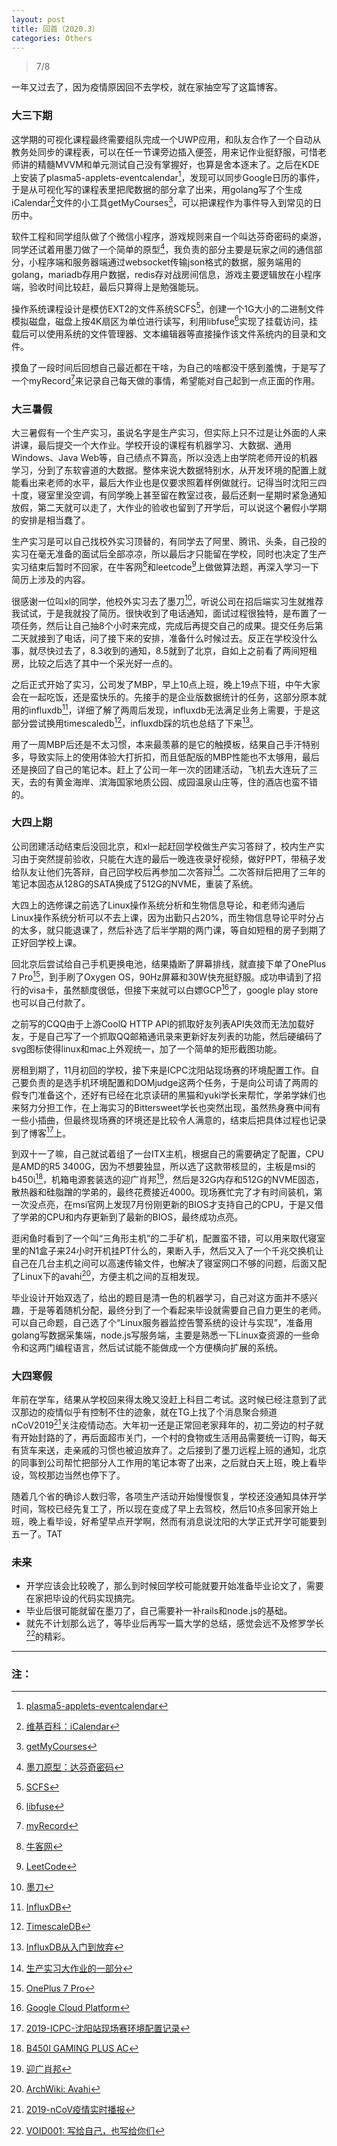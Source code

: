 ```yaml
---
layout: post
title: 回首（2020.3）
categories: Others
---
```


> 7/8  

<!-- more -->

一年又过去了，因为疫情原因回不去学校，就在家抽空写了这篇博客。  

### 大三下期
这学期的可视化课程最终需要组队完成一个UWP应用，和队友合作了一个自动从教务处同步的课程表，可以在任一节课旁边插入便签，用来记作业挺舒服，可惜老师讲的精髓MVVM和单元测试自己没有掌握好，也算是舍本逐末了。之后在KDE上安装了plasma5-applets-eventcalendar[^1]，发现可以同步Google日历的事件，于是从可视化写的课程表里把爬数据的部分拿了出来，用golang写了个生成iCalendar[^2]文件的小工具getMyCourses[^3]，可以把课程作为事件导入到常见的日历中。  

软件工程和同学组队做了个微信小程序，游戏规则来自一个叫达芬奇密码的桌游，同学还试着用墨刀做了一个简单的原型[^4]，我负责的部分主要是玩家之间的通信部分，小程序端和服务器端通过websocket传输json格式的数据，服务端用的golang，mariadb存用户数据，redis存对战房间信息，游戏主要逻辑放在小程序端，验收时间比较赶，最后只算得上是勉强能玩。  

操作系统课程设计是模仿EXT2的文件系统SCFS[^5]，创建一个1G大小的二进制文件模拟磁盘，磁盘上按4K扇区为单位进行读写，利用libfuse[^6]实现了挂载访问，挂载后可以使用系统的文件管理器、文本编辑器等直接操作该文件系统内的目录和文件。  

摸鱼了一段时间后回想自己最近都在干啥，为自己的啥都没干感到羞愧，于是写了一个myRecord[^7]来记录自己每天做的事情，希望能对自己起到一点正面的作用。  

### 大三暑假
大三暑假有一个生产实习，虽说名字是生产实习，但实际上只不过是让外面的人来讲课，最后提交一个大作业。学校开设的课程有机器学习、大数据、通用Windows、Java Web等，自己绩点不算高，所以没选上由学院老师开设的机器学习，分到了东软睿道的大数据。整体来说大数据特别水，从开发环境的配置上就能看出来老师的水平，最后大作业也是仅要求照着样例做就行。记得当时沈阳三四十度，寝室里没空调，有同学晚上甚至留在教室过夜，最后还剩一星期时紧急通知放假，第二天就可以走了，大作业的验收也留到了开学后，可以说这个暑假小学期的安排是相当蠢了。  

生产实习是可以自己找校外实习顶替的，有同学去了阿里、腾讯、头条，自己投的实习在毫无准备的面试后全部凉凉，所以最后才只能留在学校，同时也决定了生产实习结束后暂时不回家，在牛客网[^8]和leetcode[^9]上做做算法题，再深入学习一下简历上涉及的内容。  

很感谢一位叫xl的同学，他校外实习去了墨刀[^10]，听说公司在招后端实习生就推荐我试试，于是我就投了简历。很快收到了电话通知，面试过程很独特，是布置了一项任务，然后让自己抽8个小时来完成，完成后再提交自己的成果。提交任务后第二天就接到了电话，问了接下来的安排，准备什么时候过去。反正在学校没什么事，就尽快过去了，8.3收到的通知，8.5就到了北京，自如上之前看了两间短租房，比较之后选了其中一个采光好一点的。  

之后正式开始了实习，公司发了MBP，早上10点上班，晚上19点下班，中午大家会在一起吃饭，还是蛮快乐的。先接手的是企业版数据统计的任务，这部分原本就用的influxdb[^11]，详细了解了两周后发现，influxdb无法满足业务上需要，于是这部分尝试换用timescaledb[^12]，influxdb踩的坑也总结了下来[^13]。  

用了一周MBP后还是不太习惯，本来最羡慕的是它的触摸板，结果自己手汗特别多，导致实际上的使用体验大打折扣，而且低配版的MBP性能也不太够用，最后还是换回了自己的笔记本。赶上了公司一年一次的团建活动，飞机去大连玩了三天，去的有黄金海岸、滨海国家地质公园、成园温泉山庄等，住的酒店也蛮不错的。  

### 大四上期
公司团建活动结束后没回北京，和xl一起赶回学校做生产实习答辩了，校内生产实习由于突然提前验收，只能在大连的最后一晚连夜录好视频，做好PPT，带稿子发给队友让他们先答辩，自己回学校后再参加二次答辩[^14]。二次答辩后把用了三年的笔记本固态从128G的SATA换成了512G的NVME，重装了系统。  

大四上的选修课之前选了Linux操作系统分析和生物信息导论，和老师沟通后Linux操作系统分析可以不去上课，因为出勤只占20%，而生物信息导论平时分占的太多，就只能退课了，然后补选了后半学期的两门课，等自如短租的房子到期了正好回学校上课。  

回北京后尝试给自己手机更换电池，结果撬断了屏幕排线，就直接下单了OnePlus 7 Pro[^15]，到手刷了Oxygen OS，90Hz屏幕和30W快充挺舒服。成功申请到了招行的visa卡，虽然额度很低，但接下来就可以白嫖GCP[^16]了，google play store也可以自己付款了。  

之前写的CQQ由于上游CoolQ HTTP API的抓取好友列表API失效而无法加载好友，于是自己写了一个抓取QQ邮箱通讯录来更新好友列表的功能，然后硬编码了svg图标使得linux和mac上外观统一，加了一个简单的矩形截图功能。  

房租到期了，11月初回的学校，接下来是ICPC沈阳站现场赛的环境配置工作。自己要负责的是选手机环境配置和DOMjudge这两个任务，于是向公司请了两周的假专门准备这个，还好有已经在北京读研的黑猫和yuki学长来帮忙，学弟学妹们也来努力分担工作，在上海实习的Bittersweet学长也突然出现，虽然热身赛中间有一些小插曲，但最终现场赛的环境还是比较令人满意的，结束后把具体过程也记录到了博客[^17]上。  

到双十一了嘛，自己就试着组了一台ITX主机，根据自己的需要确定了配置，CPU是AMD的R5 3400G，因为不想要独显，所以选了这款带核显的，主板是msi的b450i[^18]，机箱电源套装选的迎广肖邦[^19]，然后是32G内存和512G的NVME固态，散热器和硅脂蹭的学弟的，最终花费接近4000。现场赛忙完了才有时间装机，第一次没点亮，在msi官网上发现7月份刚更新的BIOS才支持自己的CPU，于是又借了学弟的CPU和内存更新到了最新的BIOS，最终成功点亮。  

逛闲鱼时看到了一个叫“三角形主机”的二手矿机，配置蛮不错，可以用来取代寝室里的N1盒子来24小时开机挂PT什么的，果断入手，然后又入了一个千兆交换机让自己在几台主机之间可以高速传输文件，也解决了寝室网口不够的问题，后面又配了Linux下的avahi[^20]，方便主机之间的互相发现。  

毕业设计开始双选了，给出的题目是清一色的机器学习，自己对这方面并不感兴趣，于是等着随机分配，最终分到了一个看起来毕设就需要自己自力更生的老师。可以自己命题，自己选了个“Linux服务器监控告警系统的设计与实现”，准备用golang写数据采集端，node.js写服务端，主要是熟悉一下Linux查资源的一些命令和这两门编程语言，然后试试能不能做成一个方便横向扩展的系统。  

### 大四寒假
年前在学车，结果从学校回来得太晚又没赶上科目二考试。这时候已经注意到了武汉那边的疫情似乎有控制不住的迹象，就在TG上找了个消息聚合频道nCoV2019[^21]关注疫情动态。大年初一还是正常回老家拜年的，初二旁边的村子就有开始封路的了，再后面超市关门，一个村的食物或生活用品需要统一订购，每天有货车来送，走亲戚的习惯也被迫放弃了。之后接到了墨刀远程上班的通知，北京的同事到公司帮忙把部分人工作用的笔记本寄了出来，之后就白天上班，晚上看毕设，驾校那边当然也停下了。  

随着几个省的确诊人数归零，各项生产活动开始慢慢恢复，学校还没通知具体开学时间，驾校已经先复工了，所以现在变成了早上去驾校，然后10点多回家开始上班，晚上看毕设，好希望早点开学啊，然而有消息说沈阳的大学正式开学可能要到五一了。TAT  

### 未来
* 开学应该会比较晚了，那么到时候回学校可能就要开始准备毕业论文了，需要在家把毕设的代码实现搞完。
* 毕业后很可能就留在墨刀了，自己需要补一补rails和node.js的基础。
* 就先不计划那么远了，等毕业后再写一篇大学的总结，感觉会远不及修罗学长[^22]的精彩。

---
### 注：

[^1]: [plasma5-applets-eventcalendar](https://github.com/Zren/plasma-applet-eventcalendar)  
[^2]: [维基百科：iCalendar](https://en.wikipedia.org/wiki/ICalendar)  
[^3]: [getMyCourses](https://github.com/whoisnian/getMyCourses)  
[^4]: [墨刀原型：达芬奇密码](/public/image/da_vinci_code_game.webp)  
[^5]: [SCFS](https://github.com/whoisnian/SCFS)
[^6]: [libfuse](https://github.com/libfuse/libfuse)  
[^7]: [myRecord](http://120.78.169.154:8000/)  
[^8]: [牛客网](https://www.nowcoder.com/)  
[^9]: [LeetCode](https://leetcode.com/)  
[^10]: [墨刀](https://modao.cc/)  
[^11]: [InfluxDB](https://www.influxdata.com/)  
[^12]: [TimescaleDB](https://www.timescale.com/)  
[^13]: [InfluxDB从入门到放弃](/2019/08/17/InfluxDB从入门到放弃/)  
[^14]: [生产实习大作业的一部分](/public/image/jinyong.webp)  
[^15]: [OnePlus 7 Pro](https://www.oneplus.com/cn/7pro)  
[^16]: [Google Cloud Platform](https://cloud.google.com/)  
[^17]: [2019-ICPC-沈阳站现场赛环境配置记录](/2019/11/17/2019-ICPC-沈阳站现场赛环境配置记录/)  
[^18]: [B450I GAMING PLUS AC](https://cn.msi.com/Motherboard/B450I-GAMING-PLUS-AC/)  
[^19]: [迎广肖邦](https://www.in-win.com/cn/gaming-chassis/Chopin/)  
[^20]: [ArchWiki: Avahi](https://wiki.archlinux.org/index.php/Avahi)  
[^21]: [2019-nCoV疫情实时播报](https://t.me/s/nCoV2019)  
[^22]: [VOID001: 写给自己，也写给你们](https://void-shana.moe/杂七杂八/写给自己，也写给你们.html)  


